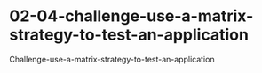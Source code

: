 # 02-04-challenge-use-a-matrix-strategy-to-test-an-application
Challenge-use-a-matrix-strategy-to-test-an-application
